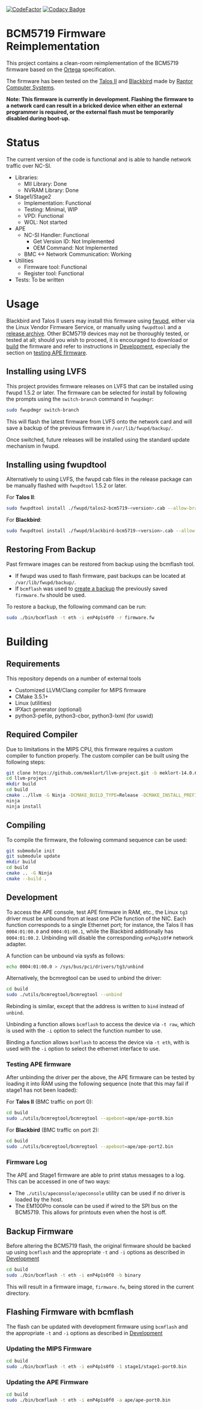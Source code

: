 [![CodeFactor](https://www.codefactor.io/repository/github/meklort/bcm5719-fw/badge)](https://www.codefactor.io/repository/github/meklort/bcm5719-fw) [![Codacy Badge](https://app.codacy.com/project/badge/Grade/1714ef8c9b124be6a7f86c67cb63b63f)](https://www.codacy.com/gh/meklort/bcm5719-fw/dashboard?utm_source=github.com&amp;utm_medium=referral&amp;utm_content=meklort/bcm5719-fw&amp;utm_campaign=Badge_Grade)

# BCM5719 Firmware Reimplementation
This project contains a clean-room reimplementation of the BCM5719 firmware based on the [Ortega](https://github.com/hlandau/ortega/blob/master/rtg-spec.md) specification.

The firmware has been tested on the [Talos II](https://wiki.raptorcs.com/wiki/Talos_II) and [Blackbird](https://wiki.raptorcs.com/wiki/Blackbird) made by [Raptor Computer Systems](https://www.raptorcs.com/).

**Note: This firmware is currently in development. Flashing the firmware to a network card can result in a bricked device when either an external programmer is required, or the external flash must be temporarily disabled during boot-up.**

# Status
The current version of the code is functional and is able to handle network traffic over NC-SI.
- Libraries:
  - MII Library: Done
  - NVRAM Library: Done
- Stage1/Stage2
  - Implementation: Functional
  - Testing: Minimal, WIP
  - VPD: Functional
  - WOL: Not started
- APE
  - NC-SI Handler: Functional
    - Get Version ID: Not Implemented
    - OEM Command: Not Implemented
  - BMC <-> Network Communication: Working
- Utilities
  - Firmware tool: Functional
  - Register tool: Functional
- Tests: To be written

# Usage
Blackbird and Talos II users may install this firmware using [fwupd](https://fwupd.org/), either via the Linux Vendor Firmware Service, or manually using `fwupdtool` and a [release archive](https://github.com/meklort/bcm5719-fw/releases). Other BCM5719 devices may not be thoroughly tested, or tested at all; should you wish to proceed, it is encouraged to download or [build](#building) the firmware and refer to instructions in [Development](#development), especially the section on [testing APE firmware](#testing-ape-firmware).

## Installing using LVFS
This project provides firmware releases on LVFS that can be installed using fwupd 1.5.2 or later.
The firmware can be selected for install by following the prompts using the `switch-branch` command in `fwupdmgr`:
```bash
sudo fwupdmgr switch-branch
```

This will flash the latest firmware from LVFS onto the network card and will save a backup of the previous firmware in `/var/lib/fwupd/backup/`.

Once switched, future releases will be installed using the standard update mechanism in fwupd.

## Installing using fwupdtool
Alternatively to using LVFS, the fwupd cab files in the release package can be manually flashed with `fwupdtool` 1.5.2 or later.

For **Talos II**:
```bash
sudo fwupdtool install ./fwupd/talos2-bcm5719-<version>.cab --allow-branch-switch
```
For **Blackbird**:
```bash
sudo fwupdtool install ./fwupd/blackbird-bcm5719-<version>.cab --allow-branch-switch
```

## Restoring From Backup
Past firmware images can be restored from backup using the bcmflash tool.
- If fwupd was used to flash firmware, past backups can be located at `/var/lib/fwupd/backup/`.
- If `bcmflash` was used to [create a backup](#backup-firmware) the previously saved `firmware.fw` should be used.

To restore a backup, the following command can be run:
```bash
sudo ./bin/bcmflash -t eth -i enP4p1s0f0 -r firmware.fw
```

# Building

## Requirements
This repository depends on a number of external tools
- Customized LLVM/Clang compiler for MIPS firmware
- CMake 3.5.1+
- Linux (utilities)
- IPXact generator (optional)
- python3-pefile, python3-cbor, python3-lxml (for uswid)

## Required Compiler
Due to limitations in the MIPS CPU, this firmware requires a custom compiler to function properly.
The custom compiler can be built using the following steps:
```bash
git clone https://github.com/meklort/llvm-project.git -b meklort-14.0.6
cd llvm-project
mkdir build
cd build
cmake ../llvm -G Ninja -DCMAKE_BUILD_TYPE=Release -DCMAKE_INSTALL_PREFIX=~/llvm-bcm5719 -DLLVM_ENABLE_PROJECTS="lld;clang"
ninja
ninja install
```

## Compiling
To compile the firmware, the following command sequence can be used:
```bash
git submodule init
git submodule update
mkdir build
cd build
cmake .. -G Ninja
cmake --build .
```

## Development
To access the APE console, test APE firmware in RAM, etc., the Linux `tg3` driver must be unbound from at least one PCIe function of the NIC. Each function corresponds to a single Ethernet port; for instance, the Talos II has `0004:01:00.0` and `0004:01:00.1`, while the Blackbird additionally has `0004:01:00.2`. Unbinding will disable the corresponding `enP4p1s0f#` network adapter.

A function can be unbound via sysfs as follows:
```bash
echo 0004:01:00.0 > /sys/bus/pci/drivers/tg3/unbind
```
Alternatively, the bcmregtool can be used to unbind the driver:
```bash
cd build
sudo ./utils/bcmregtool/bcmregtool --unbind
```

Rebinding is similar, except that the address is written to `bind` instead of `unbind`.

Unbinding a function allows `bcmflash` to access the device via `-t raw`, which is used with the `-i` option to select the function number to use.

Binding a function allows `bcmflash` to access the device via `-t eth`, with is used with the `-i` option to select the ethernet interface to use.

### Testing APE firmware

After unbinding the driver per the above, the APE firmware can be tested by loading it into RAM using the following sequence (note that this may fail if stage1 has not been loaded):

For **Talos II** (BMC traffic on port 0):
```bash
cd build
sudo ./utils/bcmregtool/bcmregtool --apeboot=ape/ape-port0.bin
```

For **Blackbird** (BMC traffic on port 2):
```bash
cd build
sudo ./utils/bcmregtool/bcmregtool --apeboot=ape/ape-port2.bin
```

### Firmware Log
The APE and Stage1 firmware are able to print status messages to a log. This can be accessed in one of two ways:
- The ```./utils/apeconsole/apeconsole``` utility can be used if no driver is loaded by the host.
- The EM100Pro console can be used if wired to the SPI bus on the BCM5719. This allows for printouts even when the host is off.

## Backup Firmware
Before altering the BCM5719 flash, the original firmware should be backed up using `bcmflash` and the appropriate `-t` and `-i` options as described in [Development](#Development)

```bash
cd build
sudo ./bin/bcmflash -t eth -i enP4p1s0f0 -b binary
```
This will result in a firmware image, `firmware.fw`, being stored in the current directory.

## Flashing Firmware with bcmflash
The flash can be updated with development firmware using `bcmflash` and the appropriate `-t` and `-i` options as described in [Development](#Development)

### Updating the MIPS Firmware
```bash
cd build
sudo ./bin/bcmflash -t eth -i enP4p1s0f0 -1 stage1/stage1-port0.bin
```

### Updating the APE Firmware
```bash
cd build
sudo ./bin/bcmflash -t eth -i enP4p1s0f0 -a ape/ape-port0.bin
```
